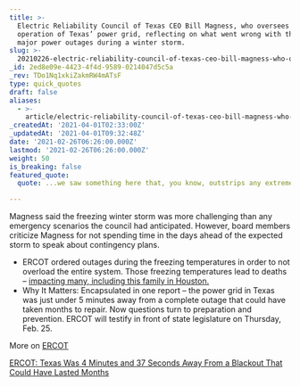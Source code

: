 ```yaml
---
title: >-
  Electric Reliability Council of Texas CEO Bill Magness, who oversees the
  operation of Texas’ power grid, reflecting on what went wrong with the state’s
  major power outages during a winter storm.
slug: >-
  20210226-electric-reliability-council-of-texas-ceo-bill-magness-who-oversees-the-operation-of-texas
_id: 2ed8e09e-4423-4f4d-9589-0214047d5c5a
_rev: TDo1Nq1xkiZakmRW4mATsF
type: quick_quotes
draft: false
aliases:
  - >-
    article/electric-reliability-council-of-texas-ceo-bill-magness-who-oversees-the-operation-of-texas-power-grid-reflecting-on-what-went-wrong-with-the-states-major-power-outages-during-a-winter-storm/
_createdAt: '2021-04-01T02:33:00Z'
_updatedAt: '2021-04-01T09:32:48Z'
date: '2021-02-26T06:26:00.000Z'
lastmod: '2021-02-26T06:26:00.000Z'
weight: 50
is_breaking: false
featured_quote:
  quote: ...we saw something here that, you know, outstrips any extreme scenario.

---
```

Magness said the freezing winter storm was more challenging than any emergency scenarios the council had anticipated. However, board members criticize Magness for not spending time in the days ahead of the expected storm to speak about contingency plans.

* ERCOT ordered outages during the freezing temperatures in order to not overload the entire system. Those freezing temperatures lead to deaths – [impacting many, including this family in Houston.](https://www.nbcnews.com/news/us-news/three-kids-their-grandmother-die-texas-house-fire-after-trying-n1258536)
* Why It Matters: Encapsulated in one report – the power grid in Texas was just under 5 minutes away from a complete outage that could have taken months to repair. Now questions turn to preparation and prevention. ERCOT will testify in front of state legislature on Thursday, Feb. 25.

More on [ERCOT](http://www.ercot.com/about)

[ERCOT: Texas Was 4 Minutes and 37 Seconds Away From a Blackout That Could Have Lasted Months](https://www.nbcdfw.com/investigations/ercot-texas-was-4-minutes-and-37-seconds-away-from-a-blackout-that-could-have-lasted-months/2562592/)
